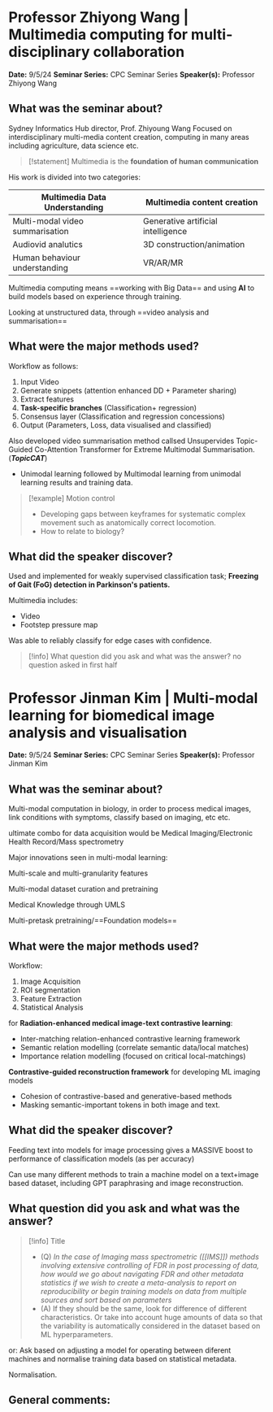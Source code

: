 # Professor Zhiyong Wang | Multimedia computing for multi-disciplinary collaboration 

**Date:** 9/5/24
**Seminar Series:** CPC Seminar Series
**Speaker(s):** Professor Zhiyong Wang

## What was the seminar about?
Sydney Informatics Hub director, Prof. Zhiyoung Wang
Focused on interdisciplinary multi-media content creation, computing in many areas including agriculture, data science etc.

> [!statement] Multimedia is the **foundation of human communication**

His work is divided into two categories:

| Multimedia Data Understanding   | Multimedia content creation        |
| ------------------------------- | ---------------------------------- |
| Multi-modal video summarisation | Generative artificial intelligence |
| Audiovid analutics              | 3D construction/animation          |
| Human behaviour understanding   | VR/AR/MR                           |

Multimedia computing means ==working with Big Data== and using **AI** to build models based on experience through training.

Looking at unstructured data, through ==video analysis and summarisation==

## What were the major methods used?

Workflow as follows:
1. Input Video
2. Generate snippets (attention enhanced DD + Parameter sharing)
3. Extract features 
4. **Task-specific branches** (Classification+ regression)
5. Consensus layer (Classification and regression concessions)
6. Output (Parameters, Loss, data visualised and classified)

Also developed video summarisation method callsed Unsupervides Topic-Guided Co-Attention Transformer for Extreme Multimodal Summarisation. (***TopicCAT***)
- Unimodal learning followed by Multimodal learning from unimodal learning results and training data.

> [!example] Motion control
> - Developing gaps between keyframes for systematic complex movement such as anatomically correct locomotion.
> - How to relate to biology?



## What did the speaker discover?

Used and implemented for weakly supervised classification task; **Freezing of Gait (FoG) detection in Parkinson's patients.**

Multimedia includes:
- Video
- Footstep pressure map

Was able to reliably classify for edge cases with confidence.


> [!info] What question did you ask and what was the answer?
> no question asked in first half


# Professor Jinman Kim | Multi-modal learning for biomedical image analysis and visualisation

**Date:** 9/5/24
**Seminar Series:** CPC Seminar Series
**Speaker(s):** Professor Jinman Kim

## What was the seminar about?

Multi-modal computation in biology, in order to process medical images, link conditions with symptoms, classify based on imaging, etc etc.

ultimate combo for data acquisition would be Medical Imaging/Electronic Health Record/Mass spectrometry

Major innovations seen in multi-modal learning:

Multi-scale and multi-granularity features

Multi-modal dataset curation and pretraining

Medical Knowledge through UMLS

Multi-pretask pretraining/==Foundation models==

## What were the major methods used?

Workflow:
1. Image Acquisition
2. ROI segmentation
3. Feature Extraction
4. Statistical Analysis

for **Radiation-enhanced medical image-text contrastive learning**:
- Inter-matching relation-enhanced contrastive learning framework
- Semantic relation modelling (correlate semantic data/local matches)
- Importance relation modelling (focused on critical local-matchings)

**Contrastive-guided reconstruction framework** for developing ML imaging models
- Cohesion of contrastive-based and generative-based methods
- Masking semantic-important tokens in both image and text.


## What did the speaker discover?

Feeding text into models for image processing gives a MASSIVE boost to performance of classification models (as per accuracy)

Can use many different methods to train a machine model on a text+image based dataset, including GPT paraphrasing and image reconstruction.

## What question did you ask and what was the answer?

> [!info] Title
> - (Q) *In the case of Imaging mass spectrometric ([[IMS]]) methods involving extensive controlling of FDR in post processing of data, how would we go about navigating FDR and other metadata statistics if we wish to create a meta-analysis to report on reproducibility or begin training models on data from multiple sources and sort based on parameters*
> - (A) If they should be the same, look for difference of different characteristics. Or take into account huge amounts of data so that the variability is automatically considered in the dataset based on ML hyperparameters.

or:
Ask based on adjusting a model for operating between diferent machines and normalise training data based on statistical metadata.

Normalisation.

## General comments:
